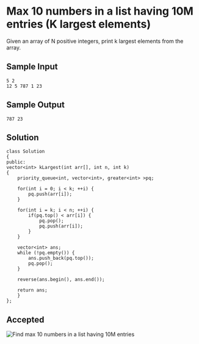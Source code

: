 
# Max 10 numbers in a list having 10M entries (K largest elements)

Given an array of N positive integers, print k largest elements from the array.
## Sample Input
	5 2
	12 5 787 1 23

## Sample Output
	787 23

    

## Solution
    class Solution
	{
    public:
    vector<int> kLargest(int arr[], int n, int k)
    {
        priority_queue<int, vector<int>, greater<int> >pq;

        for(int i = 0; i < k; ++i) {
            pq.push(arr[i]);
        }

        for(int i = k; i < n; ++i) {
            if(pq.top() < arr[i]) {
                pq.pop();
                pq.push(arr[i]);
            }
        }

        vector<int> ans;
        while (!pq.empty()) {
            ans.push_back(pq.top());
            pq.pop();
        }

        reverse(ans.begin(), ans.end());

        return ans;
    	}
	};


 

 




## Accepted
![Find max 10 numbers in a list having 10M entries](https://user-images.githubusercontent.com/72194471/210837198-59d81fe8-fbf0-489f-ab6e-25305066235f.PNG)
